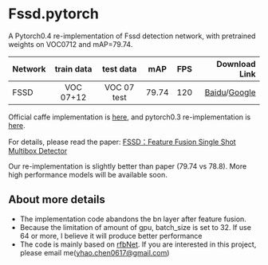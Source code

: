 # Fssd.pytorch
A Pytorch0.4 re-implementation of Fssd detection network, with pretrained weights on VOC0712 and mAP=79.74.

Network | train data | test data | mAP | FPS | Download Link
--|:--:|:--:|:--:|:--:|--:
FSSD | VOC 07+12 | VOC 07 test | 79.74 | 120 | [Baidu](https://pan.baidu.com/s/1m3i7gQGxZNk0cpqp4RBcXA)/[Google](https://drive.google.com/file/d/1dpP2U6fWpb5CszwJS7q06A9gtX1fsBrS/view?usp=sharing)

Official caffe implementation is [here](https://github.com/lzx1413/CAFFE_SSD/tree/fssd), and pytorch0.3 re-implementation is [here](https://github.com/lzx1413/PytorchSSD). 

For details, please read the paper: [FSSD：Feature Fusion Single Shot Multibox Detector](https://arxiv.org/abs/1712.00960v1)
  
Our re-implementation is slightly better than paper (79.74 vs 78.8).  More high performance models will be available soon. 

## About more details
+ The implementation code abandons the bn layer after feature fusion.
+ Because the limitation of amount of gpu, batch_size is set to 32. If use 64 or more, I believe it will produce better performance
+ The code is mainly based on [rfbNet](https://github.com/ruinmessi/RFBNet). If you are interested in this project, please email me([yhao.chen0617@gmail.com](yhao.chen0617@gmail.com)) 

  
  
